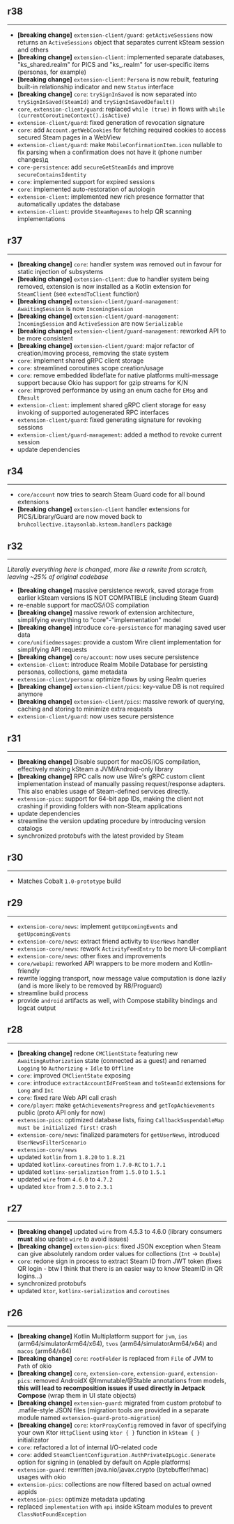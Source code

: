 ## r38

---

- **[breaking change]** `extension-client/guard`: `getActiveSessions` now returns an `ActiveSessions` object that separates current kSteam session and others
- **[breaking change]** `extension-client`: implemented separate databases, "ks_shared.realm" for PICS and "ks_<ID>.realm" for user-specific items (personas, for example)
- **[breaking change]** `extension-client`: `Persona` is now rebuilt, featuring built-in relationship indicator and new `Status` interface
- **[breaking change]** `core`: `trySignInSaved` is now separated into `trySignInSaved(SteamId)` and `trySignInSavedDefault()`
- `core`, `extension-client/guard`: replaced `while (true)` in flows with `while (currentCoroutineContext().isActive)`
- `extension-client/guard`: fixed generation of revocation signature
- `core`: add `Account.getWebCookies` for fetching required cookies to access secured Steam pages in a WebView
- `extension-client/guard`: make `MobileConfirmationItem.icon` nullable to fix parsing when a confirmation does not have it (phone number changes)д
- `core-persistence`: add `secureGetSteamIds` and improve `secureContainsIdentity`
- `core`: implemented support for expired sessions
- `core`: implemented auto-restoration of autologin
- `extension-client`: implemented new rich presence formatter that automatically updates the database
- `extension-client`: provide `SteamRegexes` to help QR scanning implementations 

## r37

---

- **[breaking change]** `core`: handler system was removed out in favour for static injection of subsystems
- **[breaking change]** `extension-client`: due to handler system being removed, extension is now installed as a Kotlin extension for `SteamClient` (see `extendToClient` function)
- **[breaking change]** `extension-client/guard-management`: `AwaitingSession` is now `IncomingSession`
- **[breaking change]** `extension-client/guard-management`: `IncomingSession` and `ActiveSession` are now `Serializable`
- **[breaking change]** `extension-client/guard-management`: reworked API to be more consistent
- **[breaking change]** `extension-client/guard`: major refactor of creation/moving process, removing the state system
- `core`: implement shared gRPC client storage
- `core`: streamlined coroutines scope creation/usage
- `core`: remove embedded libdeflate for native platforms multi-message support because Okio has support for gzip streams for K/N
- `core`: improved performance by using an enum cache for `EMsg` and `EResult`
- `extension-client`: implement shared gRPC client storage for easy invoking of supported autogenerated RPC interfaces
- `extension-client/guard`: fixed generating signature for revoking sessions
- `extension-client/guard-management`: added a method to revoke current session
- update dependencies

## r34

---

- `core/account` now tries to search Steam Guard code for all bound extensions
- **[breaking change]** `extension-client` handler extensions for PICS/Library/Guard are now moved back to `bruhcollective.itaysonlab.ksteam.handlers` package

## r32

---

*Literally everything here is changed, more like a rewrite from scratch, leaving ~25% of original codebase*

- **[breaking change]** massive persistence rework, saved storage from earlier kSteam versions IS NOT COMPATIBLE (including Steam Guard)
- re-enable support for macOS/iOS compilation
- **[breaking change]** massive rework of extension architecture, simplifying everything to "core"-"implementation" model
- **[breaking change]** introduce `core-persistence` for managing saved user data
- `core/unifiedmessages`: provide a custom Wire client implementation for simplifying API requests
- **[breaking change]** `core/account`: now uses secure persistence
- `extension-client`: introduce Realm Mobile Database for persisting personas, collections, game metadata  
- `extension-client/persona`: optimize flows by using Realm queries
- **[breaking change]** `extension-client/pics`: key-value DB is not required anymore
- **[breaking change]** `extension-client/pics`: massive rework of querying, caching and storing to minimize extra requests
- `extension-client/guard`: now uses secure persistence

## r31

---

- **[breaking change]** Disable support for macOS/iOS compilation, effectively making kSteam a JVM/Android-only library
- **[breaking change]** RPC calls now use Wire's gRPC custom client implementation instead of manually passing request/response adapters. This also enables usage of Steam-defined services directly.
- `extension-pics`: support for 64-bit app IDs, making the client not crashing if providing folders with non-Steam applications 
- update dependencies
- streamline the version updating procedure by introducing version catalogs
- synchronized protobufs with the latest provided by Steam

## r30

---

- Matches Cobalt `1.0-prototype` build

## r29

---

- `extension-core/news`: implement `getUpcomingEvents` and `getUpcomingEvents`
- `extension-core/news`: extract friend activity to `UserNews` handler
- `extension-core/news`: rework `ActivityFeedEntry` to be more UI-compliant
- `extension-core/news`: other fixes and improvements
- `core/webapi`: reworked API wrappers to be more modern and Kotlin-friendly
- rewrite logging transport, now message value computation is done lazily (and is more likely to be removed by R8/Proguard)
- streamline build process
- provide `android` artifacts as well, with Compose stability bindings and logcat output

## r28

---

- **[breaking change]** redone `CMClientState` featuring new `AwaitingAuthorization` state (connected as a guest) and renamed `Logging` to `Authorizing` + `Idle` to `Offline`
- `core`: improved `CMClientState` exposing
- `core`: introduce `extractAccountIdFromSteam` and `toSteamId` extensions for `Long` and `Int`
- `core`: fixed rare Web API call crash
- `core/player`: make `getAchievementsProgress` and `getTopAchievements` public (proto API only for now)
- `extension-pics`: optimized database lists, fixing `CallbackSuspendableMap must be initialized first!` crash
- `extension-core/news`: finalized parameters for `getUserNews`, introduced `UserNewsFilterScenario`
- `extension-core/news`
- updated `kotlin` from `1.8.20` to `1.8.21`
- updated `kotlinx-coroutines` from `1.7.0-RC` to `1.7.1`
- updated `kotlinx-serialization` from `1.5.0` to `1.5.1`
- updated `wire` from `4.6.0` to `4.7.2`
- updated `ktor` from `2.3.0` to `2.3.1`

## r27

---

- **[breaking change]** updated `wire` from 4.5.3 to 4.6.0 (library consumers **must** also update `wire` to avoid issues)
- **[breaking change]** `extension-pics`: fixed JSON exception when Steam can give absolutely random order values for collections (`Int` -> `Double`)
- `core`: redone sign in process to extract Steam ID from JWT token (fixes QR login - btw I think that there is an easier way to know SteamID in QR logins...) 
- synchronized protobufs
- updated `ktor`, `kotlinx-serialization` and `coroutines`

## r26

---

- **[breaking change]** Kotlin Multiplatform support for `jvm`, `ios` (arm64/simulatorArm64/x64), `tvos` (arm64/simulatorArm64/x64) and `macos` (arm64/x64)
- **[breaking change]** `core`: `rootFolder` is replaced from `File` of JVM to `Path` of okio
- **[breaking change]** `core`, `extension-core`, `extension-guard`, `extension-pics`: removed AndroidX @Immutable/@Stable annotations from models, **this will lead to recomposition issues if used directly in Jetpack Compose** (wrap them in UI state objects)
- **[breaking change]** `extension-guard`: migrated from custom protobuf to .mafile-style JSON files (migration tools are provided in a separate module named `extension-guard-proto-migration`)
- **[breaking change]** `core`: `ktorProxyConfig` removed in favor of specifying your own Ktor `HttpClient` using `ktor { }` function in `kSteam { }` initializator
- `core`: refactored a lot of internal I/O-related code
- `core`: added `SteamClientConfiguration.AuthPrivateIpLogic.Generate` option for signing in (enabled by default on Apple platforms)
- `extension-guard`: rewritten java.nio/javax.crypto (bytebuffer/hmac) usages with okio
- `extension-pics`: collections are now filtered based on actual owned appids
- `extension-pics`: optimize metadata updating
- replaced `implementation` with `api` inside kSteam modules to prevent `ClassNotFoundException`